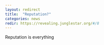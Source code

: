 ```yaml
---
layout: redirect
title:  "Reputation?"
categories: news
redir: https://revealing.junglestar.org/#/8
---
```

Reputation is everything
